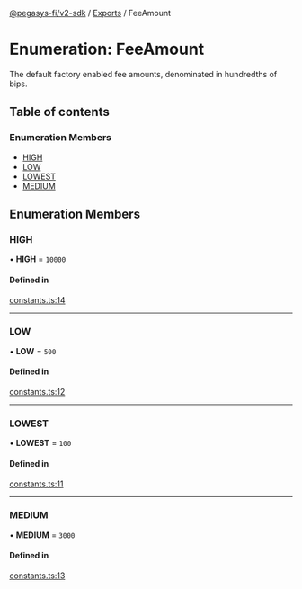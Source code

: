 [@pegasys-fi/v2-sdk](../README.md) / [Exports](../modules.md) / FeeAmount

# Enumeration: FeeAmount

The default factory enabled fee amounts, denominated in hundredths of bips.

## Table of contents

### Enumeration Members

- [HIGH](FeeAmount.md#high)
- [LOW](FeeAmount.md#low)
- [LOWEST](FeeAmount.md#lowest)
- [MEDIUM](FeeAmount.md#medium)

## Enumeration Members

### HIGH

• **HIGH** = ``10000``

#### Defined in

[constants.ts:14](https://github.com/Pegasys-fi/v2-sdk/blob/08a7c05/src/constants.ts#L14)

___

### LOW

• **LOW** = ``500``

#### Defined in

[constants.ts:12](https://github.com/Pegasys-fi/v2-sdk/blob/08a7c05/src/constants.ts#L12)

___

### LOWEST

• **LOWEST** = ``100``

#### Defined in

[constants.ts:11](https://github.com/Pegasys-fi/v2-sdk/blob/08a7c05/src/constants.ts#L11)

___

### MEDIUM

• **MEDIUM** = ``3000``

#### Defined in

[constants.ts:13](https://github.com/Pegasys-fi/v2-sdk/blob/08a7c05/src/constants.ts#L13)
